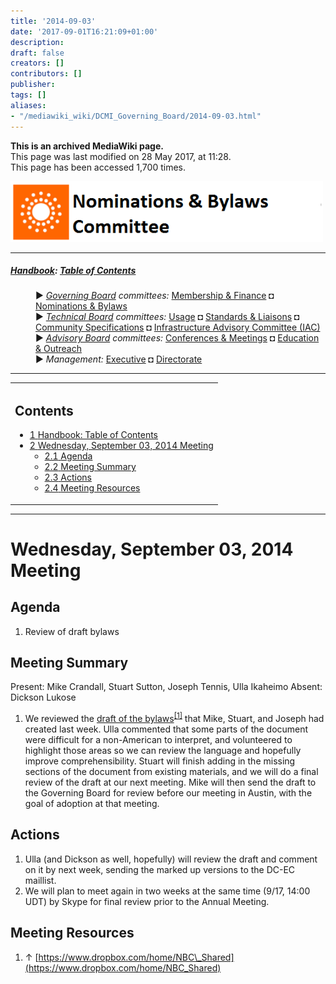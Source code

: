 ```yaml
---
title: '2014-09-03'
date: '2017-09-01T16:21:09+01:00'
description: 
draft: false
creators: []
contributors: []
publisher: 
tags: []
aliases:
- "/mediawiki_wiki/DCMI_Governing_Board/2014-09-03.html"
---
```


 **This is an archived MediaWiki page.**  
This page was last modified on 28 May 2017, at 11:28.  
This page has been accessed 1,700 times.

[<img alt="Nominations &amp; Bylaws Committee logo" src="/mediawiki_wiki/images/Nominations_Logo.png" width="500" height="97">](/mediawiki_wiki/images/Nominations_Logo.png)

* * *

##### [Handbook](/mediawiki_wiki/DCMI_Handbook "DCMI Handbook"): [Table of Contents](DCMI_Handbook) 
<dl>
<dd> ► <i><a href="/mediawiki_wiki/DCMI_Governing_Board.md" title="DCMI Governing Board">Governing Board</a> committees:</i> <a href="/mediawiki_wiki/DCMI_Governing_Board/finance.md" title="DCMI Governing Board/finance">Membership &amp; Finance</a> ◘ <a href="/mediawiki_wiki/DCMI_Governing_Board/nominations.md" title="DCMI Governing Board/nominations">Nominations &amp; Bylaws</a> 
</dd>
<dd> ► <i><a href="/mediawiki_wiki/DCMI_Technical_Board.md" title="DCMI Technical Board">Technical Board</a> committees:</i> <a href="/mediawiki_wiki/DCMI_Technical_Board/usage.md" title="DCMI Technical Board/usage">Usage</a> ◘ <a href="/mediawiki_wiki/DCMI_Technical_Board/standards.md" title="DCMI Technical Board/standards">Standards &amp; Liaisons</a> ◘ <a href="/mediawiki_wiki/DCMI_Technical_Board/specifications.md" title="DCMI Technical Board/specifications">Community Specifications</a> ◘ <a href="/mediawiki_wiki/DCMI_Technical_Board/infrastructure.md" title="DCMI Technical Board/infrastructure">Infrastructure Advisory Committee (IAC)</a>
</dd>
<dd> ► <i><a href="/mediawiki_wiki/DCMI_Advisory_Board.md" title="DCMI Advisory Board">Advisory Board</a> committees:</i> <a href="/mediawiki_wiki/DCMI_Advisory_Board/meetings.md" title="DCMI Advisory Board/meetings">Conferences &amp; Meetings</a> ◘ <a href="/mediawiki_wiki/DCMI_Advisory_Board/documentation.md" title="DCMI Advisory Board/documentation">Education &amp; Outreach</a>
</dd>
<dd> ► <i>Management:</i> <a href="/mediawiki_wiki/Exec_Committee.md" title="Exec Committee">Executive</a> ◘ <a href="/mediawiki_wiki/Exec_Committee/directorate.md" title="Exec Committee/directorate">Directorate</a>
</dd>
</dl>

* * *

<table id="toc" class="toc">
  <tr>
    <td>
      <div id="toctitle">
        <h2>Contents</h2>
      </div>
      <ul>
        <li class="toclevel-1"><a href="#Handbook:_Table_of_Contents"><span class="tocnumber">1</span> <span class="toctext">Handbook: Table of Contents</span></a></li>
        <li class="toclevel-1 tocsection-1">
          <a href="#Wednesday.2C_September_03.2C_2014_Meeting"><span class="tocnumber">2</span> <span class="toctext">Wednesday, September 03, 2014 Meeting</span></a>
          <ul>
            <li class="toclevel-2 tocsection-2"><a href="#Agenda"><span class="tocnumber">2.1</span> <span class="toctext">Agenda</span></a></li>
            <li class="toclevel-2 tocsection-3"><a href="#Meeting_Summary"><span class="tocnumber">2.2</span> <span class="toctext">Meeting Summary</span></a></li>
            <li class="toclevel-2 tocsection-4"><a href="#Actions"><span class="tocnumber">2.3</span> <span class="toctext">Actions</span></a></li>
            <li class="toclevel-2 tocsection-5"><a href="#Meeting_Resources"><span class="tocnumber">2.4</span> <span class="toctext">Meeting Resources</span></a></li>
          </ul>
        </li>
      </ul>
    </td>
  </tr>
</table>


* * *

# Wednesday, September 03, 2014 Meeting 

## Agenda 

1. Review of draft bylaws

## Meeting Summary 

Present: Mike Crandall, Stuart Sutton, Joseph Tennis, Ulla Ikaheimo Absent: Dickson Lukose

1. We reviewed the [draft of the bylaws](https://www.dropbox.com/home/NBC_Shared)<sup id="cite_ref-0" class="reference"><a href="#cite_note-0">[1]</a></sup> that Mike, Stuart, and Joseph had created last week. Ulla commented that some parts of the document were difficult for a non-American to interpret, and volunteered to highlight those areas so we can review the language and hopefully improve comprehensibility. Stuart will finish adding in the missing sections of the document from existing materials, and we will do a final review of the draft at our next meeting. Mike will then send the draft to the Governing Board for review before our meeting in Austin, with the goal of adoption at that meeting.

## Actions

1. Ulla (and Dickson as well, hopefully) will review the draft and comment on it by next week, sending the marked up versions to the DC-EC maillist.
2. We will plan to meet again in two weeks at the same time (9/17, 14:00 UDT) by Skype for final review prior to the Annual Meeting.

## Meeting Resources 

1. ↑ [https://www.dropbox.com/home/NBC\_Shared](https://www.dropbox.com/home/NBC_Shared)

